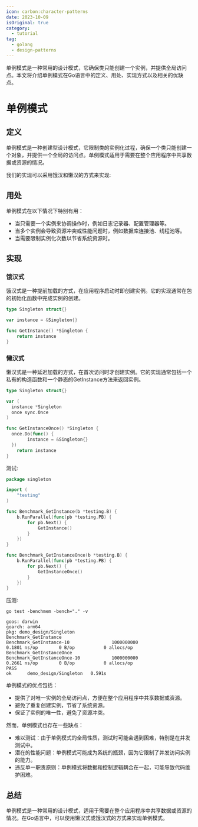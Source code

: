 ```yaml
---
icon: carbon:character-patterns
date: 2023-10-09
isOriginal: true
category:
  - tutorial
tag:
  - golang
  - design-patterns
---
```


单例模式是一种常用的设计模式，它确保类只能创建一个实例，并提供全局访问点。本文将介绍单例模式在Go语言中的定义、用处、实现方式以及相关的优缺点。

<!-- more -->

# 单例模式

## 定义

单例模式是一种创建型设计模式，它限制类的实例化过程，确保一个类只能创建一个对象，并提供一个全局的访问点。单例模式适用于需要在整个应用程序中共享数据或资源的情况。


我们的实现可以采用饿汉和懒汉的方式来实现:

## 用处

单例模式在以下情况下特别有用：

- 当只需要一个实例来协调操作时，例如日志记录器、配置管理器等。
- 当多个实例会导致资源冲突或性能问题时，例如数据库连接池、线程池等。
- 当需要限制实例化次数以节省系统资源时。

## 实现

### 饿汉式

饿汉式是一种提前加载的方式，在应用程序启动时即创建实例。它的实现通常在包的初始化函数中完成实例的创建。

```go
type Singleton struct{}

var instance = &Singleton{}

func GetInstance() *Singleton {
	return instance
}
```

### 懒汉式

懒汉式是一种延迟加载的方式，在首次访问时才创建实例。它的实现通常包括一个私有的构造函数和一个静态的GetInstance方法来返回实例。

```go
type Singleton struct{}

var (
  instance *Singleton
  once sync.Once
)

func GetInstanceOnce() *Singleton {
  once.Do(func() {
		instance = &Singleton{}
  })
	return instance
}
```

测试:
```go
package singleton

import (
	"testing"
)

func Benchmark_GetInstance(b *testing.B) {
	b.RunParallel(func(pb *testing.PB) {
		for pb.Next() {
			GetInstance()
		}
	})
}

func Benchmark_GetInstanceOnce(b *testing.B) {
	b.RunParallel(func(pb *testing.PB) {
		for pb.Next() {
			GetInstanceOnce()
		}
	})
}
```

压测:

```
go test -benchmem -bench="." -v

goos: darwin
goarch: arm64
pkg: demo_design/Singleton
Benchmark_GetInstance
Benchmark_GetInstance-10                1000000000               0.1801 ns/op        0 B/op           0 allocs/op
Benchmark_GetInstanceOnce
Benchmark_GetInstanceOnce-10            1000000000               0.2661 ns/op        0 B/op           0 allocs/op
PASS
ok      demo_design/Singleton   0.591s
```



单例模式的优点包括：

- 提供了对唯一实例的全局访问点，方便在整个应用程序中共享数据或资源。
- 避免了重复创建实例，节省了系统资源。
- 保证了实例的唯一性，避免了资源冲突。
  
然而，单例模式也存在一些缺点：

- 难以测试：由于单例模式的全局性质，测试时可能会遇到困难，特别是在并发测试中。
- 潜在的性能问题：单例模式可能成为系统的瓶颈，因为它限制了并发访问实例的能力。
- 违反单一职责原则：单例模式将数据和控制逻辑耦合在一起，可能导致代码维护困难。

## 总结

单例模式是一种常用的设计模式，适用于需要在整个应用程序中共享数据或资源的情况。在Go语言中，可以使用懒汉式或饿汉式的方式来实现单例模式。
